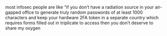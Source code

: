 most infosec people are like “if you don’t have a radiation source in your air-gapped office to generate truly random passwords of at least 1000 characters and keep your hardware 2FA token in a separate country which requires forms filled out in triplicate to access then you don’t deserve to share my oxygen
